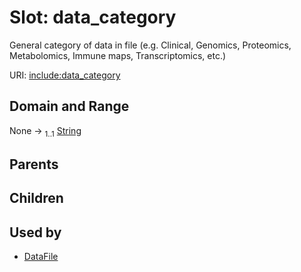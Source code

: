 
# Slot: data_category


General category of data in file (e.g. Clinical, Genomics, Proteomics, Metabolomics, Immune maps, Transcriptomics, etc.)

URI: [include:data_category](https://w3id.org/include/data_category)


## Domain and Range

None &#8594;  <sub>1..1</sub> [String](types/String.md)

## Parents


## Children


## Used by

 * [DataFile](DataFile.md)
